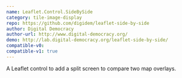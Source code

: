 ```yaml
---
name: Leaflet.Control.SideBySide
category: tile-image-display
repo: https://github.com/digidem/leaflet-side-by-side
author: Digital Democracy
author-url: http://www.digital-democracy.org/
demo: http://lab.digital-democracy.org/leaflet-side-by-side/
compatible-v0:
compatible-v1: true
---
```


A Leaflet control to add a split screen to compare two map overlays.
